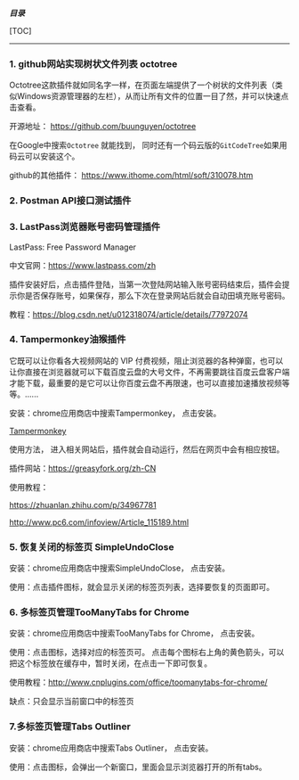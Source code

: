 ***目录***

[TOC]

-----------------------
### 1. github网站实现树状文件列表  octotree    

Octotree这款插件就如同名字一样，在页面左端提供了一个树状的文件列表（类似Windows资源管理器的左栏），从而让所有文件的位置一目了然，并可以快速点击查看。    

开源地址： https://github.com/buunguyen/octotree      

在Google中搜索`Octotree` 就能找到， 同时还有一个码云版的`GitCodeTree`如果用码云可以安装这个。

github的其他插件： https://www.ithome.com/html/soft/310078.htm      

### 2. Postman API接口测试插件



### 3. LastPass浏览器账号密码管理插件

LastPass: Free Password Manager

中文官网：https://www.lastpass.com/zh

插件安装好后，点击插件登陆，当第一次登陆网站输入账号密码结束后，插件会提示你是否保存账号，如果保存，那么下次在登录网站后就会自动田填充账号密码。

教程：https://blog.csdn.net/u012318074/article/details/77972074



### 4. Tampermonkey油猴插件

它既可以让你看各大视频网站的 VIP 付费视频，阻止浏览器的各种弹窗，也可以让你直接在浏览器就可以下载百度云盘的大号文件，不再需要跳往百度云盘客户端才能下载，最重要的是它可以让你百度云盘不再限速，也可以直接加速播放视频等等。......

安装：chrome应用商店中搜索Tampermonkey， 点击安装。

[Tampermonkey](http://tampermonkey.net/)

使用方法， 进入相关网站后，插件就会自动运行，然后在网页中会有相应按钮。

插件网站：https://greasyfork.org/zh-CN

使用教程：

https://zhuanlan.zhihu.com/p/34967781

http://www.pc6.com/infoview/Article_115189.html



### 5. 恢复关闭的标签页 SimpleUndoClose

安装：chrome应用商店中搜索SimpleUndoClose， 点击安装。

使用：点击插件图标，就会显示关闭的标签页列表，选择要恢复的页面即可。



### 6. 多标签页管理TooManyTabs for Chrome

安装：chrome应用商店中搜索TooManyTabs for Chrome， 点击安装。

使用：点击图标，选择对应的标签页可。 点击每个图标右上角的黄色箭头，可以把这个标签放在缓存中，暂时关闭，在点击一下即可恢复。

使用教程：http://www.cnplugins.com/office/toomanytabs-for-chrome/

缺点：只会显示当前窗口中的标签页

### 7.多标签页管理Tabs Outliner 

安装：chrome应用商店中搜索Tabs Outliner， 点击安装。

使用：点击图标，会弹出一个新窗口，里面会显示浏览器打开的所有tabs。

